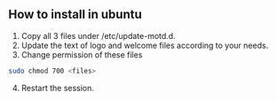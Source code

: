 ## How to install in ubuntu

1. Copy all 3 files under /etc/update-motd.d.
2. Update the text of logo and welcome files according to your needs.
3. Change permission of these files
```sh
sudo chmod 700 <files>
```
4. Restart the session.